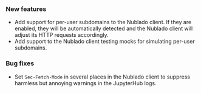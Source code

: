 ### New features

- Add support for per-user subdomains to the Nublado client. If they are enabled, they will be automatically detected and the Nublado client will adjust its HTTP requests accordingly.
- Add support to the Nublado client testing mocks for simulating per-user subdomains.

### Bug fixes

- Set `Sec-Fetch-Mode` in several places in the Nublado client to suppress harmless but annoying warnings in the JupyterHub logs.
